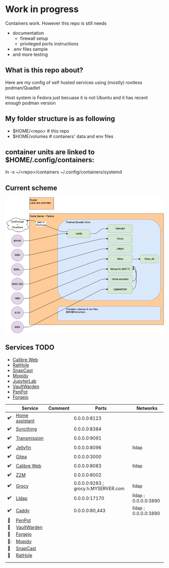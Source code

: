 # Work in progress

Containers work. However this repo is still needs 
- documentation
  - firewall setup
  - privileged ports instructions
- .env files sample
- and more testing

## What is this repo about?
Here are my config of self hosted services using (mostly) rootless podman/Quadlet

Host system is Fedora just becuase it is not Ubuntu and it has recent enough podman version

## My folder structure is as following

- $HOME/\<repo\>  # this repo
- $HOME/volumes # contaners' data and env files

## container units are linked to $HOME/.config/containers:

ln -s ~/\<repo\>/containers ~/.config/containers/systemd

## Current scheme
![scheme](/docs/self_hosted.png?raw=true "Scheme")


## Services TODO
- [Calibre Web](https://github.com/janeczku/calibre-web)
- [RatHole](https://github.com/rapiz1/rathole)
- [SnapCast](https://github.com/badaix/snapcast)
- [Mopidy](https://github.com/badaix/snapcast/blob/develop/doc/player_setup.md#mopidy)
- [JupyterLab](https://jupyter.org/)
- [VaultWarden](https://github.com/dani-garcia/vaultwarden)
- [PenPot](https://penpot.app/)
- [Forgejo](https://codeberg.org/forgejo/forgejo)

| | Service | Comment | Ports | Networks |
|---|---|---|---|---|
| :heavy_check_mark:  | [Home assistant](https://www.home-assistant.io/) |   | 0.0.0.0:8123 |   |
| :heavy_check_mark:  | [Syncthing](https://syncthing.net/)  |  | 0.0.0.0:8384 |   |
| :heavy_check_mark: | [Transmission](https://transmissionbt.com/)  |   | 0.0.0.0:9091 |   |
| :heavy_check_mark:  | [Jellyfin](https://jellyfin.org/) |   | 0.0.0.0:8096 | lldap |
| :heavy_check_mark:  | [Gitea](https://about.gitea.com/)  |   | 0.0.0.0:3000  |   |
| :heavy_check_mark: | [Calibre Web](https://github.com/janeczku/calibre-web)  |   | 0.0.0.0:8083  | lldap  |
| :heavy_check_mark:  | [Z2M](https://www.zigbee2mqtt.io/) |   | 0.0.0.0:8002  |   |
| :heavy_check_mark:  | [Grocy](https://grocy.info/)  |   | 0.0.0.0:9283 ; grocy.h.MYSERVER.com  | lldap  |
| :heavy_check_mark:  | [Lldap](https://github.com/lldap/lldap)  |   | 0.0.0.0:17170  | lldap ; 0.0.0.0:3890  |
| :heavy_check_mark:  | [Caddy](https://caddyserver.com/)  |   | 0.0.0.0:80,443 | lldap ; 0.0.0.0:3890  |
| :hammer:  | [PenPot](https://penpot.app/)  |   | |  |
| :hammer:  | [VaultWarden](https://github.com/dani-garcia/vaultwarden)  |   | |  |
| :hammer:  | [Forgejo](https://codeberg.org/forgejo/forgejo)  |   | |  |
| :hammer::  | [Mopidy](https://github.com/badaix/snapcast/blob/develop/doc/player_setup.md#mopidy)  |   | |  |
| :hammer:  | [SnapCast](https://github.com/badaix/snapcast)  |   | |  |
| :hammer:  | [RatHole](https://github.com/rapiz1/rathole)  |   | |  |
|   |   |   |   |   |
|   |   |   |   |   |
